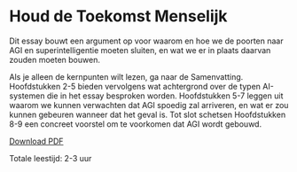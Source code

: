 # Houd de Toekomst Menselijk

Dit essay bouwt een argument op voor waarom en hoe we de poorten naar AGI en superintelligentie moeten sluiten, en wat we er in plaats daarvan zouden moeten bouwen.

Als je alleen de kernpunten wilt lezen, ga naar de Samenvatting. Hoofdstukken 2-5 bieden vervolgens wat achtergrond over de typen AI-systemen die in het essay besproken worden. Hoofdstukken 5-7 leggen uit waarom we kunnen verwachten dat AGI spoedig zal arriveren, en wat er zou kunnen gebeuren wanneer dat het geval is. Tot slot schetsen Hoofdstukken 8-9 een concreet voorstel om te voorkomen dat AGI wordt gebouwd.

[Download PDF](https://keepthefuturehuman.ai/wp-content/uploads/2025/03/Keep_the_Future_Human__AnthonyAguirre__5March2025.pdf)

Totale leestijd: 2-3 uur